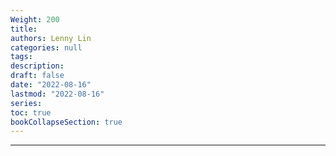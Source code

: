 ```yaml
---
Weight: 200
title: 
authors: Lenny Lin
categories: null
tags: 
description: 
draft: false
date: "2022-08-16"
lastmod: "2022-08-16"
series:
toc: true
bookCollapseSection: true
---
```



<!--more-->

---




